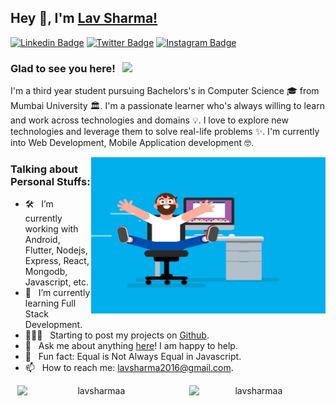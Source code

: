 ## Hey 👋, I'm [Lav Sharma!](https://github.com/lavsharmaa/)

[![Linkedin Badge](https://img.shields.io/badge/-LinkedIn-0e76a8?style=flat-square&logo=Linkedin&logoColor=white)](https://linkedin.com/in/lavsharmaa)
[![Twitter Badge](https://img.shields.io/badge/-Twitter-00acee?style=flat-square&logo=Twitter&logoColor=white)](https://twitter.com/lavsharmaa)
[![Instagram Badge](https://img.shields.io/badge/-Instagram-e4405f?style=flat-square&logo=Instagram&logoColor=white)](https://instagram.com/lavsharmaa/)

### Glad to see you here! &nbsp; ![](https://visitor-badge.glitch.me/badge?page_id=lavsharmaa.lavsharmaa&style=flat-square&color=0088cc)

I'm a third year student pursuing Bachelors's in Computer Science 🎓 from Mumbai University 🏛. I'm a passionate learner who's always willing to learn and work across technologies and domains 💡. I love to explore new technologies and leverage them to solve real-life problems ✨. I'm currently into Web Development, Mobile Application development 🤓.

<img align="right" height="250" width="375" alt="" src="https://raw.githubusercontent.com/lavsharmaa/lavsharmaa/master/coder.gif" />

### Talking about Personal Stuffs:

- 🛠 &nbsp; I’m currently working with Android, Flutter, Nodejs, <br /> Express, React, Mongodb, Javascript, etc.
- 🚀 &nbsp; I’m currently learning Full Stack Development.
- 👨🏻‍💻 &nbsp; Starting to post my projects on [Github](https://github.com/lavsharmaa).
- 💬 &nbsp; Ask me about anything [here](https://github.com/lavsharmaa/lavsharmaa/issues/)! I am happy to help.
- 👾 &nbsp; Fun fact: Equal is Not Always Equal in Javascript.
- 📫 &nbsp; How to reach me: lavsharma2016@gmail.com.

<p align="center" style="display: flex;justify-content: space-around;">
<img align="center" width="50%" src="https://github-readme-stats.vercel.app/api?username=lavsharmaa&show_icons=true&count_private=true&include_all_commits=true" alt="lavsharmaa"/>
<img align="center" width="41%" src="https://github-readme-stats.vercel.app/api/top-langs?username=lavsharmaa&show_icons=true&locale=en&layout=compact" alt="lavsharmaa" />
</p>
